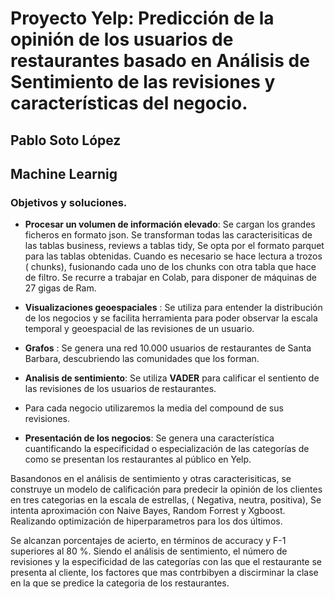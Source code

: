 
# Proyecto Yelp: Predicción de la opinión de los usuarios de restaurantes basado en Análisis de Sentimiento de las revisiones y características del negocio.

## Pablo Soto López
## Machine Learnig

### Objetivos y soluciones.
* **Procesar un volumen de información elevado**: Se cargan los grandes ficheros en formato json. Se transforman todas las caracterisiticas de las tablas business, reviews a tablas tidy, Se opta por el formato parquet para las tablas obtenidas.  Cuando es necesario se hace lectura a trozos ( chunks), fusionando cada uno de los chunks con otra tabla que hace de filtro.
Se recurre a trabajar en Colab, para disponer de máquinas de 27  gigas de Ram.
 
 * **Visualizaciones geoespaciales** : Se utiliza para entender la distribución de los negocios y se facilita herramienta para poder observar la escala temporal y geoespacial de las revisiones de un usuario.
 *  **Grafos** : Se genera una red  10.000 usuarios de restaurantes de Santa Barbara, descubriendo las comunidades que los forman.
 * **Analisis de sentimiento**: Se utiliza **VADER** para calificar el sentiento de las revisiones de los usuarios de restaurantes. 
 * Para cada negocio utilizaremos la media del compound de sus revisiones. 
 * **Presentación de los negocios**: Se genera una característica cuantificando la especificidad o especialización de las categorías de como se presentan los restaurantes al público en Yelp. 

Basandonos en el análisis de sentimiento y otras caracterisiticas, se construye un modelo de calificación para predecir la opinión de los clientes en tres categorias en la escala de estrellas, ( Negativa, neutra, positiva), 
Se intenta aproximación con Naive Bayes, Random Forrest y Xgboost. Realizando optimización de hiperparametros para los dos últimos.

Se alcanzan porcentajes de acierto, en términos de accuracy y F-1 superiores al 80 %. Siendo el análisis de sentimiento, el número de revisiones y la especificidad de las categorías con las que el restaurante se presenta al cliente, los factores que mas contrbibyen a discirminar la clase en la que se predice la categoria de los restaurantes.

